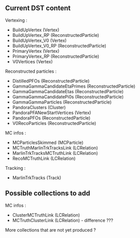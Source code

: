 
## Current DST content

Vertexing :
- BuildUpVertex (Vertex)
- BuildUpVertex_RP (ReconstructedParticle)
- BuildUpVertex_V0 (Vertex)
- BuildUpVertex_V0_RP (ReconstructedParticle)
- PrimaryVertex (Vertex)
- PrimaryVertex_RP (ReconstructedParticle)
- V0Vertices (Vertex)

Reconstructed particles :
- DistilledPFOs (ReconstructedParticle)
- GammaGammaCandidateEtaPrimes (ReconstructedParticle)
- GammaGammaCandidateEtas (ReconstructedParticle)
- GammaGammaCandidatePi0s (ReconstructedParticle)
- GammaGammaParticles (ReconstructedParticle)
- PandoraClusters (Cluster)
- PandoraPFANewStartVertices (Vertex)
- PandoraPFOs (ReconstructedParticle)
- V0RecoParticles (ReconstructedParticle)

MC infos :
- MCParticlesSkimmed (MCParticle)
- MCTruthMarlinTrkTracksLink (LCRelation)
- MarlinTrkTracksMCTruthLink (LCRelation)
- RecoMCTruthLink (LCRelation)

Tracking :
- MarlinTrkTracks (Track)


## Possible collections to add

MC infos :
- ClusterMCTruthLink (LCRelation)
- MCTruthClusterLink (LCRelation) - difference ???

More collections that are not yet produced ?

